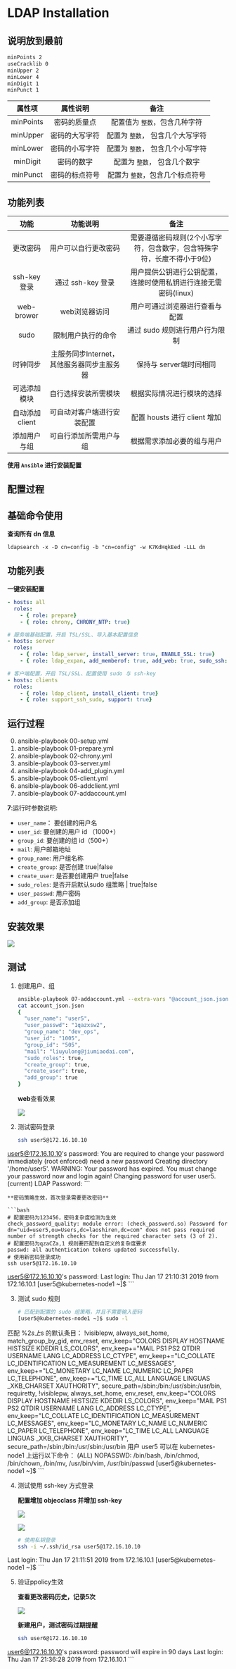 # LDAP Installation

## 说明放到最前

```txt
minPoints 2
useCracklib 0
minUpper 2
minLower 4
minDigit 1
minPunct 1
```

| 属性项 | 属性说明 | 备注 |
| :---: | :---: | :---: |
| minPoints | 密码的质量点 | 配置值为 `整数`，包含几种字符 |
| minUpper | 密码的大写字符 | 配置为 `整数`， 包含几个大写字符 |
| minLower | 密码的小写字符 | 配置为 `整数`， 包含几个小写字符 |
| minDigit | 密码的数字 | 配置为 `整数`， 包含几个数字 |
| minPunct | 密码的标点符号 | 配置为 `整数`，包含几个标点符号 |

## 功能列表

| 功能 | 功能说明 | 备注 |
| :---: | :---: | :---: |
| 更改密码 | 用户可以自行更改密码 | 需要遵循密码规则(2个小写字符，包含数字，包含特殊字符，长度不得小于9位) |
| ssh-key登录| 通过 ssh-key 登录 | 用户提供公钥进行公钥配置，连接时使用私钥进行连接无需密码(linux) |
| web-brower | web浏览器访问 | 用户可通过浏览器进行查看与配置 |
| sudo | 限制用户执行的命令 | 通过 sudo 规则进行用户行为限制 | 
| 时钟同步 | 主服务同步Internet，其他服务器同步主服务器 | 保持与 server端时间相同 |
| 可选添加模块 | 自行选择安装所需模块 | 根据实际情况进行模块的选择 |
| 自动添加 client | 可自动对客户端进行安装配置 | 配置 housts 进行 client 增加 |
| 添加用户与组 | 可自行添加所需用户与组 | 根据需求添加必要的组与用户 |

**使用 `Ansible` 进行安装配置**

## 配置过程

## 基础命令使用

**查询所有 dn 信息**

```angular2
ldapsearch -x -D cn=config -b "cn=config" -w K7KdHqkEed -LLL dn
```

## 功能列表

**一键安装配置**
```yaml
- hosts: all
  roles:
    - { role: prepare}
    - { role: chrony, CHRONY_NTP: true}

# 服务端基础配置，开启 TSL/SSL、导入基本配置信息
- hosts: server
  roles:
    - { role: ldap_server, install_server: true, ENABLE_SSL: true}
    - { role: ldap_expan, add_memberof: true, add_web: true, sudo_ssh: true, ppolicy: true}

# 客户端配置，开启 TSL/SSL、配置使用 sudo 与 ssh-key
- hosts: clients
  roles:
    - { role: ldap_client, install_client: true}
    - { role: support_ssh_sudo, support: true}
```

## 运行过程

0. ansible-playbook 00-setup.yml
1. ansible-playbook 01-prepare.yml
2. ansible-playbook 02-chrony.yml
3. ansible-playbook 03-server.yml
4. ansible-playbook 04-add_plugin.yml
5. ansible-playbook 05-client.yml
6. ansible-playbook 06-addclient.yml
7. ansible-playbook 07-addaccount.yml 

**7**:运行时参数说明:
- `user_name`： 要创建的用户名
- `user_id`: 要创建的用户 id （1000+）
- `group_id`: 要创建的组 id（500+）
- `mail`: 用户邮箱地址
- `group_name`: 用户组名称
- `create_group`: 是否创建 true|false
- `create_user`: 是否要创建用户 true|false
- `sudo_roles`: 是否开启默认sudo 组策略 | true|false
- `user_passwd`: 用户密码
- `add_group`: 是否添加组

## 安装效果

![](https://d-img.oss-cn-shenzhen.aliyuncs.com/markdown/7qg1p.jpg)

## 测试
1. 创建用户、组

	```bash
	ansible-playbook 07-addaccount.yml --extra-vars "@account_json.json"
	cat account_json.json
	{
	  "user_name": "user5",
	  "user_passwd": "1qazxsw2",
	  "group_name": "dev_ops",
	  "user_id": "1005",
	  "group_id": "505",
	  "mail": "liuyulong@jiumiaodai.com",
	  "sudo_roles": true,
	  "create_group": true,
	  "create_user": true,
	  "add_group": true
	}
	```

	**web**查看效果

	![](https://d-img.oss-cn-shenzhen.aliyuncs.com/markdown/ht14b.jpg)

2. 测试密码登录

	```bash
	ssh user5@172.16.10.10
user5@172.16.10.10's password:
You are required to change your password immediately (root enforced)
need a new password
Creating directory '/home/user5'.
WARNING: Your password has expired.
You must change your password now and login again!
Changing password for user user5.
(current) LDAP Password:
	```

	**密码策略生效，首次登录需要更改密码**

	```bash
	# 配置密码为123456，密码复杂度检测为生效
	check_password_quality: module error: (check_password.so) Password for dn="uid=user5,ou=Users,dc=laoshiren,dc=com" does not pass required number of strength checks for the required character sets (3 of 2).
	# 配置密码为qzaCZa,1 规则要匹配到自定义的复杂度要求
	passwd: all authentication tokens updated successfully.
	# 使用新密码登录成功
	ssh user5@172.16.10.10
user5@172.16.10.10's password:
Last login: Thu Jan 17 21:10:31 2019 from 172.16.10.1
[user5@kubernetes-node1 ~]$
	```

3. 测试 sudo 规则

	```bash
	# 匹配到配置的 sudo 组策略，并且不需要输入密码
	[user5@kubernetes-node1 ~]$ sudo -l
匹配 %2$s 上 %1$s 的默认条目：
    !visiblepw, always_set_home, match_group_by_gid, env_reset, env_keep="COLORS DISPLAY HOSTNAME HISTSIZE KDEDIR LS_COLORS", env_keep+="MAIL PS1 PS2 QTDIR USERNAME LANG LC_ADDRESS LC_CTYPE",
    env_keep+="LC_COLLATE LC_IDENTIFICATION LC_MEASUREMENT LC_MESSAGES", env_keep+="LC_MONETARY LC_NAME LC_NUMERIC LC_PAPER LC_TELEPHONE", env_keep+="LC_TIME LC_ALL LANGUAGE LINGUAS _XKB_CHARSET
    XAUTHORITY", secure_path=/sbin\:/bin\:/usr/sbin\:/usr/bin, requiretty, !visiblepw, always_set_home, env_reset, env_keep="COLORS DISPLAY HOSTNAME HISTSIZE KDEDIR LS_COLORS", env_keep="MAIL PS1 PS2
    QTDIR USERNAME LANG LC_ADDRESS LC_CTYPE", env_keep="LC_COLLATE LC_IDENTIFICATION LC_MEASUREMENT LC_MESSAGES", env_keep="LC_MONETARY LC_NAME LC_NUMERIC LC_PAPER LC_TELEPHONE", env_keep="LC_TIME
    LC_ALL LANGUAGE LINGUAS _XKB_CHARSET XAUTHORITY", secure_path=/sbin:/bin:/usr/sbin:/usr/bin
用户 user5 可以在 kubernetes-node1 上运行以下命令：
    (ALL) NOPASSWD: /bin/bash, /bin/chmod, /bin/chown, /bin/mv, /usr/bin/vim, /usr/bin/passwd
[user5@kubernetes-node1 ~]$
	```

4. 测试使用 ssh-key 方式登录

	**配置增加 objecclass 并增加 ssh-key**

	![](https://d-img.oss-cn-shenzhen.aliyuncs.com/markdown/yd3sa.jpg)

	![](https://d-img.oss-cn-shenzhen.aliyuncs.com/markdown/uxm4c.jpg)

	```bash
	# 使用私钥登录
	ssh -i ~/.ssh/id_rsa user5@172.16.10.10
Last login: Thu Jan 17 21:11:51 2019 from 172.16.10.1
[user5@kubernetes-node1 ~]$
	```

5. 验证ppolicy生效

	**查看更改密码历史，记录5次**

	![](https://d-img.oss-cn-shenzhen.aliyuncs.com/markdown/ttryc.jpg)

	**新建用户，测试密码过期提醒**

	```bash
	ssh user6@172.16.10.10
user6@172.16.10.10's password:
password will expire in 90 days
Last login: Thu Jan 17 21:36:28 2019 from 172.16.10.1
	```
